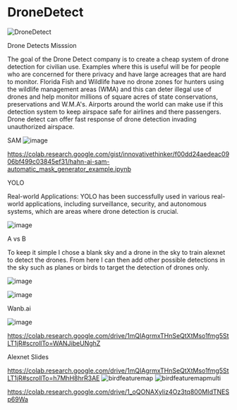 # DroneDetect


![DroneDetect](https://github.com/innovativethinker/dronedetect/assets/127458338/f6a5331f-364f-42f7-8158-abbf13212152)

Drone Detects Misssion

The goal of the Drone Detect company  is to create a cheap system of drone detection for civilian use. Examples where this is useful will be for people who are concerned for there privacy and have large acreages that are hard to monitor. Florida Fish and Wildlife have no drone zones for hunters using the wildlife management areas (WMA) and this can deter illegal use of drones and help monitor millions of square acres of state conservations, preservations and W.M.A's. Airports around the world can make use if this detection system to keep airspace safe for airlines and there passengers. Drone detect can offer fast response of drone detection invading unauthorized airspace.

SAM
![image](https://github.com/innovativethinker/dronedetect/assets/127458338/14464d14-1e86-48fa-8153-69b295bd946b)

https://colab.research.google.com/gist/innovativethinker/f00dd24aedeac0906bf499c03845ef31/hahn-ai-sam-automatic_mask_generator_example.ipynb

YOLO

Real-world Applications: YOLO has been successfully used in various real-world applications, including surveillance, security, and autonomous systems, which are areas where drone detection is crucial.

![image](https://github.com/innovativethinker/dronedetect/assets/127458338/9a4ec588-936e-4449-b486-b17ad7b07c57)

A vs B

To keep it simple I chose a blank sky and a drone in the sky to train alexnet to detect the drones. 
From here I can then add other possible detections in the sky such as planes or birds to target the detection of drones only.

![image](https://github.com/innovativethinker/dronedetect/assets/127458338/f0c1aa21-e662-4b3c-a01c-e062fca95c15)

![image](https://github.com/innovativethinker/dronedetect/assets/127458338/aaa9687f-6df0-4cf6-99b0-7dcdfb52eaa4)



Wanb.ai

![image](https://github.com/innovativethinker/dronedetect/assets/127458338/168c1067-78b2-4572-97db-82c57042c935)

https://colab.research.google.com/drive/1mQIAgrmxTHnSeQtXtMso1fmg5StLT1jR#scrollTo=WANJibeUNghZ

Alexnet Slides

https://colab.research.google.com/drive/1mQIAgrmxTHnSeQtXtMso1fmg5StLT1jR#scrollTo=h7MhH8hrR3AE
![birdfeaturemap](https://github.com/innovativethinker/dronedetect/assets/127458338/b2dca792-d205-4f94-8580-3c762f7ab62f)
![birdfeaturemapmulti](https://github.com/innovativethinker/dronedetect/assets/127458338/e892b2c5-d1fe-44d3-b4ad-9437642d6367)

https://colab.research.google.com/drive/1_oQONAXyIiz4Oz3tq800MIdTNESp69Wa
